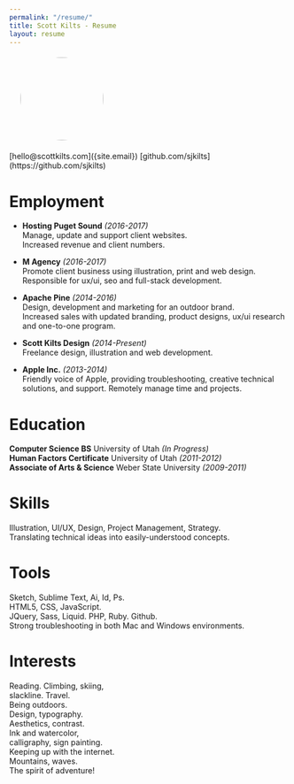 ```yaml
---
permalink: "/resume/"
title: Scott Kilts - Resume
layout: resume
---
```


<span class="sk-info">
	<img class="sk-portrait" style="width: 150px; height: 150px; margin: 20px; background-image: url('/assets/Scott-Kilts.jpg'); background-size: cover; display: block; border-radius: 75px; -webkit-border-radius: 75px; -moz-border-radius: 75px;">   
	<span class="sk-links">
		[hello@scottkilts.com]({site.email})  
		[github.com/sjkilts](https://github.com/sjkilts) 
	</span> 
</span>


# Employment

- **Hosting Puget Sound** <!--Web Host Manager--> *(2016-2017)*    
Manage, update and support client websites.  
Increased revenue and client numbers.

- **M Agency** <!--Designer / Developer--> *(2016-2017)*  
Promote client business using illustration, print and web design.  
Responsible for ux/ui, seo and full-stack development.

- **Apache Pine** <!--Design Director--> *(2014-2016)*  
Design, development and marketing for an outdoor brand.  
Increased sales with updated branding, product designs, ux/ui research and one-to-one program. 

- **Scott Kilts Design** <!--Owner / Operator--> *(2014-Present)*  
Freelance design, illustration and web development.

- **Apple Inc.** <!--CPU Advisor--> *(2013-2014)*  
Friendly voice of Apple, providing troubleshooting, creative technical solutions, and support. Remotely manage time and projects.

# Education

**Computer Science BS** University of Utah *(In Progress)*  
**Human Factors Certificate** University of Utah *(2011-2012)*  
**Associate of Arts & Science** Weber State University *(2009-2011)*

# Skills

Illustration, UI/UX, Design, Project Management, Strategy.  
Translating technical ideas into easily-understood concepts.

# Tools

Sketch, Sublime Text, Ai, Id, Ps.  
HTML5, CSS, JavaScript.  
JQuery, Sass, Liquid. 
PHP, Ruby. 
Github.  
Strong troubleshooting in both Mac and Windows environments.

# Interests

Reading. Climbing, skiing,  
    slackline. Travel.  
		Being outdoors.  
			Design, typography.  
				Aesthetics, contrast.  
					Ink and watercolor,  
						calligraphy, sign painting.  
							Keeping up with the internet.  
								Mountains, waves.  
									The spirit of adventure!